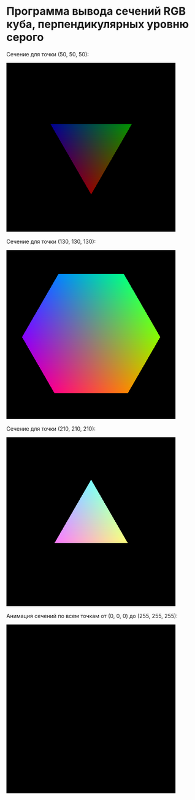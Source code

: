 # Программа вывода сечений RGB куба, перпендикулярных уровню серого

Сечение для точки (50, 50, 50):

![Иллюстрация к проекту](/gray50.png)

Сечение для точки (130, 130, 130):

![Иллюстрация к проекту](/gray130.png)

Сечение для точки (210, 210, 210):

![Иллюстрация к проекту](/gray210.png)

Анимация сечений по всем точкам от (0, 0, 0) до (255, 255, 255):

![Анимация к проекту](/example.gif)
